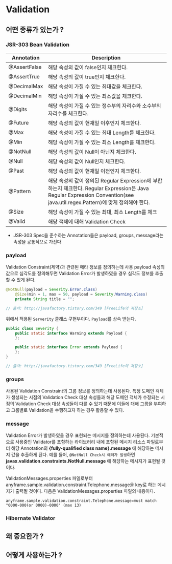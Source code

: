 # Validation 

## 어떤 종류가 있는가 ?

### JSR-303 Bean Validation

|Annotation|Description|
|------------|-----------|
|@AssertFalse|해당 속성의 값이 false인지 체크한다.|
|@AssertTrue|해당 속성의 값이 true인지 체크한다.|
|@DecimalMax|해당 속성이 가질 수 있는 최대값을 체크한다.|
|@DecimalMin|해당 속성이 가질 수 있는 최소값을 체크한다.|
|@Digits|해당 속성이 가질 수 있는 정수부의 자리수와 소수부의 자리수를 체크한다.|
|@Future|해당 속성의 값이 현재일 이후인지 체크한다.|
|@Max|해당 속성이 가질 수 있는 최대 Length를 체크한다.|
|@Min|해당 속성이 가질 수 있는 최소 Length를 체크한다.|
|@NotNull|해당 속성의 값이 Null이 아닌지 체크한다.|
|@Null|해당 속성의 값이 Null인지 체크한다.|
|@Past|해당 속성의 값이 현재일 이전인지 체크한다.|
|@Pattern|해당 속성의 값이 정의된 Regular Expression에 부합하는지 체크한다. Regular Expression은 Java Regular Expression Convention(see java.util.regex.Pattern)에 맞게 정의해야 한다.|
|@Size|해당 속성이 가질 수 있는 최대, 최소 Length를 체크|
|@Valid|해당 객체에 대해 Validation Check|

* JSR-303 Spec을 준수하는 Annotation들은 payload, groups, message라는 속성을 공통적으로 가진다

### payload

Validation Constraint(제약)과 관련된 메타 정보를 정의하는데 사용
payload 속성의 값으로 심각도를 정의해두면 Validation Error가 발생하였을 경우 심각도 정보를 추출할 수 있게 된다.

```java
@NotNull(payload = Severity.Error.class)
    @Size(min = 1, max = 50, payload = Severity.Warning.class)
    private String title = "";

// 출처: http://javafactory.tistory.com/349 [FreeLife의 저장소]
```

위에서 적용된 `Serverity` 클래스 구현부이다. `Payload`를 상속 받는다.
```java
public class Severity {
    public static interface Warning extends Payload {
    };

    public static interface Error extends Payload {
    };
}

// 출처: http://javafactory.tistory.com/349 [FreeLife의 저장소]
```

### groups

사용된 Validation Constraint의 그룹 정보를 정의하는데 사용된다.
특정 도메인 객체가 생성되는 시점의 Validation Check 대상 속성들과 해당 도메인 객체가 수정되는 시점의 Validation Check 대상 속성들이 다를 수 있기 때문에 이들에 대해 그룹을 부여하고 그룹별로 Validation을 수행하고자 하는 경우 활용할 수 있다.

### message
Validation Error가 발생하였을 경우 표현되는 메시지를 정의하는데 사용된다. 기본적으로 사용중인 Validator를 포함하는 라이브러리 내에 포함된 메시지 리소스 파일로부터 해당 Annotation의 **{fully-qualified class name}.message** 에 해당하는 메시지 값을 추출하게 된다. 예를 들어, `@NotNull Check시 에러가 발생`하면 **javax.validation.constraints.NotNull.message** 에 해당하는 메시지가 표현될 것이다.

ValidationMessages.properties 파일로부터 anyframe.sample.validation.constraint.Telephone.message을 key로 하는 메시지가 출력될 것이다. 다음은 ValidationMessages.properties 파일의 내용이다.

```
anyframe.sample.validation.constraint.Telephone.message=must match "0000-000(or 0000)-0000" (max 13)
```


### Hibernate Validator

## 왜 중요한가 ?

## 어떻게 사용하는가 ?
